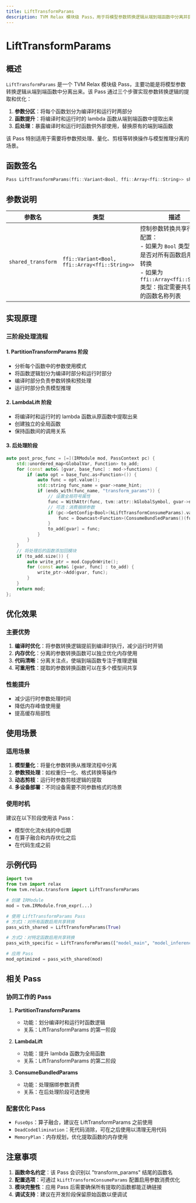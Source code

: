 ```yaml
---
title: LiftTransformParams
description: TVM Relax 模块级 Pass，用于将模型参数转换逻辑从端到端函数中分离并提升为独立函数。
---
```


# LiftTransformParams

## 概述

`LiftTransformParams` 是一个 TVM Relax 模块级 Pass，主要功能是将模型参数转换逻辑从端到端函数中分离出来。该 Pass 通过三个步骤实现参数转换逻辑的提取和优化：

1. **参数分区**：将每个函数划分为编译时和运行时两部分
2. **函数提升**：将编译时和运行时的 lambda 函数从端到端函数中提取出来
3. **后处理**：暴露编译时和运行时函数供外部使用，替换原有的端到端函数

该 Pass 特别适用于需要将参数预处理、量化、剪枝等转换操作与模型推理分离的场景。

## 函数签名

```cpp
Pass LiftTransformParams(ffi::Variant<Bool, ffi::Array<ffi::String>> shared_transform)
```

## 参数说明

| 参数名 | 类型 | 描述 |
|--------|------|------|
| `shared_transform` | `ffi::Variant<Bool, ffi::Array<ffi::String>>` | 控制参数转换共享行为的配置：<br>- 如果为 `Bool` 类型：表示是否对所有函数启用共享转换<br>- 如果为 `ffi::Array<ffi::String>` 类型：指定需要共享转换的函数名称列表 |

## 实现原理

### 三阶段处理流程

#### 1. PartitionTransformParams 阶段
- 分析每个函数中的参数使用模式
- 将函数逻辑划分为编译时部分和运行时部分
- 编译时部分负责参数转换和预处理
- 运行时部分负责模型推理

#### 2. LambdaLift 阶段
- 将编译时和运行时的 lambda 函数从原函数中提取出来
- 创建独立的全局函数
- 保持函数间的调用关系

#### 3. 后处理阶段
```cpp
auto post_proc_func = [=](IRModule mod, PassContext pc) {
    std::unordered_map<GlobalVar, Function> to_add;
    for (const auto& [gvar, base_func] : mod->functions) {
        if (auto opt = base_func.as<Function>()) {
            auto func = opt.value();
            std::string func_name = gvar->name_hint;
            if (ends_with(func_name, "transform_params")) {
                // 设置全局符号属性
                func = WithAttr(func, tvm::attr::kGlobalSymbol, gvar->name_hint);
                // 可选：消费捆绑参数
                if (pc->GetConfig<Bool>(kLiftTransformConsumeParams).value_or(Bool(false))) {
                    func = Downcast<Function>(ConsumeBundledParams()(func));
                }
                to_add[gvar] = func;
            }
        }
    }
    // 将处理后的函数添加回模块
    if (to_add.size()) {
        auto write_ptr = mod.CopyOnWrite();
        for (const auto& [gvar, func] : to_add) {
            write_ptr->Add(gvar, func);
        }
    }
    return mod;
};
```

## 优化效果

### 主要优势

1. **编译时优化**：将参数转换逻辑提前到编译时执行，减少运行时开销
2. **内存优化**：分离的参数转换函数可以独立优化内存使用
3. **代码清晰**：分离关注点，使端到端函数专注于推理逻辑
4. **可重用性**：提取的参数转换函数可以在多个模型间共享

### 性能提升

- 减少运行时参数处理时间
- 降低内存峰值使用量
- 提高缓存局部性

## 使用场景

### 适用场景

1. **模型量化**：将量化参数转换从推理流程中分离
2. **参数预处理**：如权重归一化、格式转换等操作
3. **动态剪枝**：运行时参数剪枝逻辑的提取
4. **多设备部署**：不同设备需要不同参数格式的场景

### 使用时机

建议在以下阶段使用该 Pass：

- 模型优化流水线的中后期
- 在算子融合和内存优化之后
- 在代码生成之前

## 示例代码

```python
import tvm
from tvm import relax
from tvm.relax.transform import LiftTransformParams

# 创建 IRModule
mod = tvm.IRModule.from_expr(...)

# 使用 LiftTransformParams Pass
# 方式1：对所有函数启用共享转换
pass_with_shared = LiftTransformParams(True)

# 方式2：对特定函数启用共享转换
pass_with_specific = LiftTransformParams(["model_main", "model_inference"])

# 应用 Pass
mod_optimized = pass_with_shared(mod)
```

## 相关 Pass

### 协同工作的 Pass

1. **PartitionTransformParams**
   - 功能：划分编译时和运行时函数逻辑
   - 关系：LiftTransformParams 的第一阶段

2. **LambdaLift**
   - 功能：提升 lambda 函数为全局函数
   - 关系：LiftTransformParams 的第二阶段

3. **ConsumeBundledParams**
   - 功能：处理捆绑参数消费
   - 关系：在后处理阶段可选使用

### 配套优化 Pass

- `FuseOps`：算子融合，建议在 LiftTransformParams 之前使用
- `DeadCodeElimination`：死代码消除，可在之后使用以清理无用代码
- `MemoryPlan`：内存规划，优化提取函数的内存使用

## 注意事项

1. **函数命名约定**：该 Pass 会识别以 "transform_params" 结尾的函数名
2. **配置选项**：可通过 `kLiftTransformConsumeParams` 配置启用参数消费优化
3. **模块完整性**：应用 Pass 后需要确保所有提取的函数都能正确链接
4. **调试支持**：建议在开发阶段保留原始函数以便调试